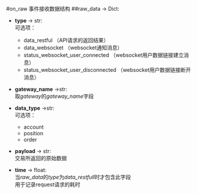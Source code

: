 #on_raw 事件接收数据结构
##raw_data -> Dict:
- **type** -> str:<br>
可选项：
   - data_restful （API请求的返回结果）
   - data_websocket （websocket通知消息）
   - status_websocket_user_connected （websocket用户数据链接建立消息）
   - status_websocket_user_disconnected （websocket用户数据链接断开消息）

        
- **gateway_name** ->str:<br>
取*gateway*的*gateway_name*字段


- **data_type** ->str:<br>
可选项：
   - account  
   - position
   - order


- **payload** -> str:<br>
交易所返回的原始数据


- **time** -> float:<br>
当*raw_data*的*type*为*data_restfull*时才包含此字段<br>
用于记录request请求的耗时